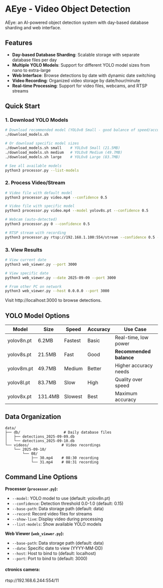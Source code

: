 # AEye - Video Object Detection

AEye: an AI-powered object detection system with day-based database sharding and web interface.

## Features

- **Day-based Database Sharding**: Scalable storage with separate database files per day
- **Multiple YOLO Models**: Support for different YOLO model sizes from nano to extra-large
- **Web Interface**: Browse detections by date with dynamic date switching
- **Video Recording**: Organized video storage by date/hour/minute
- **Real-time Processing**: Support for video files, webcams, and RTSP streams

## Quick Start

### 1. Download YOLO Models

```bash
# Download recommended model (YOLOv8 Small - good balance of speed/accuracy)
./download_models.sh

# Or download specific model sizes
./download_models.sh small    # YOLOv8 Small (21.5MB)
./download_models.sh medium   # YOLOv8 Medium (49.7MB)
./download_models.sh large    # YOLOv8 Large (83.7MB)

# See all available models
python3 processor.py --list-models
```

### 2. Process Video/Stream

```bash
# Video file with default model
python3 processor.py video.mp4 --confidence 0.5

# Video file with specific model
python3 processor.py video.mp4 --model yolov8s.pt --confidence 0.5

# Webcam (auto-detected)
python3 processor.py 0 --confidence 0.5

# RTSP stream with recording
python3 processor.py rtsp://192.168.1.100:554/stream --confidence 0.5 --record
```

### 3. View Results

```bash
# View current date
python3 web_viewer.py --port 3000

# View specific date
python3 web_viewer.py --date 2025-09-09 --port 3000

# From other PC on network
python3 web_viewer.py --host 0.0.0.0 --port 3000
```

Visit http://localhost:3000 to browse detections.

## YOLO Model Options

| Model | Size | Speed | Accuracy | Use Case |
|-------|------|-------|----------|----------|
| yolov8n.pt | 6.2MB | Fastest | Basic | Real-time, low power |
| yolov8s.pt | 21.5MB | Fast | Good | **Recommended balance** |
| yolov8m.pt | 49.7MB | Medium | Better | Higher accuracy needs |
| yolov8l.pt | 83.7MB | Slow | High | Quality over speed |
| yolov8x.pt | 131.4MB | Slowest | Best | Maximum accuracy |

## Data Organization

```
data/
├── db/                    # Daily database files
│   ├── detections_2025-09-09.db
│   └── detections_2025-09-10.db
└── videos/               # Video recordings
    └── 2025-09-10/
        └── 08/
            ├── 30.mp4    # 08:30 recording
            └── 31.mp4    # 08:31 recording
```

## Command Line Options

**Processor (`processor.py`):**
- `--model`: YOLO model to use (default: yolov8n.pt)
- `--confidence`: Detection threshold 0.0-1.0 (default: 0.15)
- `--base-path`: Data storage path (default: data)
- `--record`: Record video files for streams
- `--show-live`: Display video during processing
- `--list-models`: Show available YOLO models

**Web Viewer (`web_viewer.py`):**
- `--base-path`: Data storage path (default: data)
- `--date`: Specific date to view (YYYY-MM-DD)
- `--host`: Host to bind to (default: localhost)
- `--port`: Port to bind to (default: 3000)


#### ctronics camera:
rtsp://192.168.6.244:554/11